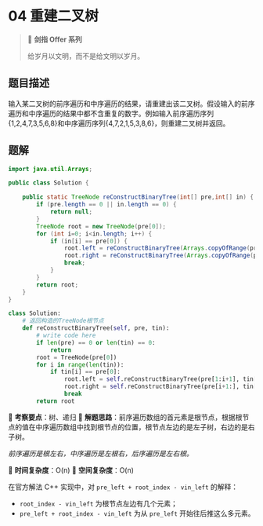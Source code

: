 # 04 重建二叉树

> 🌟 **剑指 Offer 系列**
>
> 给岁月以文明，而不是给文明以岁月。

## 题目描述

输入某二叉树的前序遍历和中序遍历的结果，请重建出该二叉树。假设输入的前序遍历和中序遍历的结果中都不含重复的数字。例如输入前序遍历序列{1,2,4,7,3,5,6,8}和中序遍历序列{4,7,2,1,5,3,8,6}，则重建二叉树并返回。

## 题解

```java
import java.util.Arrays;

public class Solution {

    public static TreeNode reConstructBinaryTree(int[] pre,int[] in) {
        if (pre.length == 0 || in.length == 0) {
            return null;
        }
        TreeNode root = new TreeNode(pre[0]);
        for (int i=0; i<in.length; i++) {
            if (in[i] == pre[0]) {
                root.left = reConstructBinaryTree(Arrays.copyOfRange(pre, 1, i+1), Arrays.copyOfRange(in, 0, i));
                root.right = reConstructBinaryTree(Arrays.copyOfRange(pre, i+1, pre.length), Arrays.copyOfRange(in, i+1, in.length));
                break;
            }
        }
        return root;
    }
}
```

```python
class Solution:
    # 返回构造的TreeNode根节点
    def reConstructBinaryTree(self, pre, tin):
        # write code here
        if len(pre) == 0 or len(tin) == 0:
            return
        root = TreeNode(pre[0])
        for i in range(len(tin)):
            if tin[i] == pre[0]:
                root.left = self.reConstructBinaryTree(pre[1:i+1], tin[:i])
                root.right = self.reConstructBinaryTree(pre[i+1:], tin[i+1:])
                break
        return root
```

🍥 **考察要点**：树、递归
🍬 **解题思路**：前序遍历数组的首元素是根节点，根据根节点的值在中序遍历数组中找到根节点的位置，根节点左边的是左子树，右边的是右子树。

*前序遍历是根左右，中序遍历是左根右，后序遍历是左右根。*

🍉 **时间复杂度**：O(n)
🍭 **空间复杂度**：O(n)

在官方解法 C++ 实现中，对 `pre_left + root_index - vin_left` 的解释：

- `root_index - vin_left` 为根节点左边有几个元素；
- `pre_left + root_index - vin_left` 为从 `pre_left` 开始往后推这么多元素。
